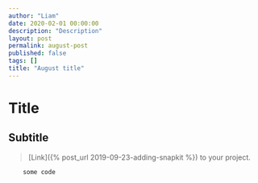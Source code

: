 ```yaml
---
author: "Liam"
date: 2020-02-01 00:00:00
description: "Description"
layout: post
permalink: august-post
published: false
tags: []
title: "August title"
---
```


# Title

## Subtitle

> [Link]({% post_url 2019-09-23-adding-snapkit %}) to your project.

```
    some code
```
